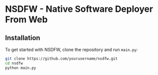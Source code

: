 # NSDFW - Native Software Deployer From Web

## Installation

To get started with NSDFW, clone the repository and run `main.py`:

```bash
git clone https://github.com/yourusername/nsdfw.git
cd nsdfw
python main.py
